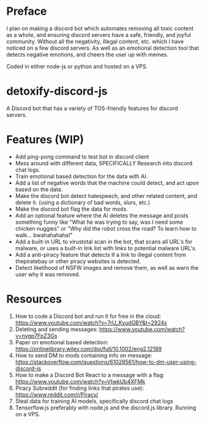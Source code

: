 # Preface
I plan on making a discord bot which automates removing all toxic content as a whole, and ensuring discord servers have a safe, friendly, and joyful community. Without all the negativity, illegal content, etc. which I have noticed on a few discord servers. As well as an emotional detection tool that detects negative emotions, and cheers the user up with memes.

Coded in either node-js or python and hosted on a VPS.

# detoxify-discord-js
A Discord bot that has a variety of TOS-friendly features for discord servers. 

# Features (WIP)
- Add ping-pong command to test bot in discord client
- Mess around with different data, SPECIFICALLY Research into discord chat logs.
- Train emotional based detection for the data with AI.
- Add a list of negative words that the machine could detect, and act upon based on the data.
- Make the discord bot detect hatespeech, and other related content, and delete it. (using a dictionary of bad words, slurs, etc.)
- Make the discord bot flag the data for mods.
- Add an optional feature where the AI deletes the message and posts something funny like "What he was trying to say, was I need some chicken nuggies" or "Why did the robot cross the road? To learn how to walk... bwahahahaha!"
- Add a built-in URL to virustotal scan in the bot, that scans all URL's for malware, or uses a built-in link list with links to potential malware URL's.
- Add a anti-piracy feature that detects if a link to illegal content from thepiratebay or other piracy websites is detected.
- Detect likelihood of NSFW images and remove them, as well as warn the user why it was removed.

# Resources
1. How to code a Discord bot and run it for free in the cloud: https://www.youtube.com/watch?v=7rU_KyudGBY&t=2924s
2. Deleting and sending messages: https://www.youtube.com/watch?v=nvgp7FpZ3Gs
3. Paper on emotional based detection: https://onlinelibrary.wiley.com/doi/full/10.1002/eng2.12189
4. How to send DM to mods containing info on message: https://stackoverflow.com/questions/61028561/how-to-dm-user-using-discord-js
5. How to make a Discord Bot React to a message with a flag: https://www.youtube.com/watch?v=VtwkUb4XFMk
6. Piracy Subreddit (for finding links that pirates use): https://www.reddit.com/r/Piracy/
7. Steal data for training AI models, specifically discord chat logs
8. Tensorflow.js preferably with node.js and the discord.js library. Running on a VPS.
